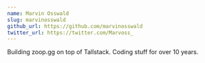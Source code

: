 ```yaml
---
name: Marvin Osswald
slug: marvinosswald
github_url: https://github.com/marvinosswald
twitter_url: https://twitter.com/Marvoss_
---
```


Building zoop.gg on top of Tallstack. Coding stuff for over 10 years.
